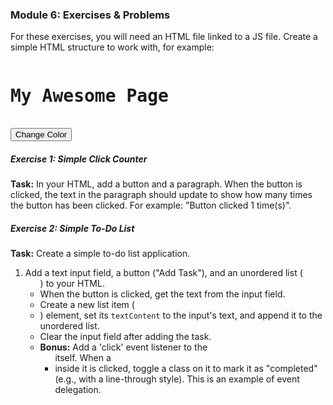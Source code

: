 ### Module 6: Exercises & Problems
<p>For these exercises, you will need an HTML file linked to a JS file. Create a simple HTML structure to work with, for example:</p>
<pre class="prose-code-block"><h1 id="main-heading">My Awesome Page</h1>
<button id="change-btn">Change Color</button>
<div id="container"></div></pre>
<div class="exercise-section">
    <h5>Exercise 1: Simple Click Counter</h5>
    <p><strong>Task:</strong> In your HTML, add a button and a paragraph. When the button is clicked, the text in the paragraph should update to show how many times the button has been clicked. For example: "Button clicked 1 time(s)".</p>
</div>

<div class="exercise-section">
    <h5>Exercise 2: Simple To-Do List</h5>
    <p><strong>Task:</strong> Create a simple to-do list application.</p>
    <ol class="list-decimal list-inside space-y-2 my-2">
        <li>Add a text input field, a button ("Add Task"), and an unordered list (<code class="prose-inline-code"><ul></code>) to your HTML.</li>
        <li>When the button is clicked, get the text from the input field.</li>
        <li>Create a new list item (<code class="prose-inline-code"><li></code>) element, set its <code class="prose-inline-code">textContent</code> to the input's text, and append it to the unordered list.</li>
        <li>Clear the input field after adding the task.</li>
        <li><strong>Bonus:</strong> Add a 'click' event listener to the <code class="prose-inline-code"><ul></code> itself. When a <code class="prose-inline-code"><li></code> inside it is clicked, toggle a class on it to mark it as "completed" (e.g., with a line-through style). This is an example of event delegation.</li>
    </ol>
</div>
